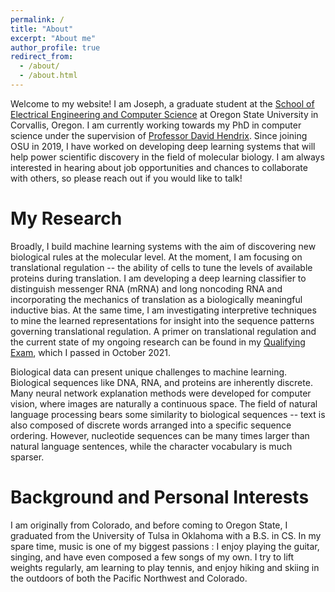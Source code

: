 ```yaml
---
permalink: /
title: "About"
excerpt: "About me"
author_profile: true
redirect_from: 
  - /about/
  - /about.html
---
```


Welcome to my website! I am Joseph, a graduate student at the [School of Electrical Engineering and Computer Science](https://eecs.oregonstate.edu/) at Oregon State University in Corvallis, Oregon. I am currently working towards my PhD in computer science under the supervision of [Professor David Hendrix](http://hendrixlab.cgrb.oregonstate.edu/about.html). Since joining OSU in 2019, I have worked on developing deep learning systems that will help power scientific discovery in the field of molecular biology. I am always interested in hearing about job opportunities and chances to collaborate with others, so please reach out if you would like to talk!

My Research
======
Broadly, I build machine learning systems with the aim of discovering new biological rules at the molecular level. At the moment, I am focusing on translational regulation -- the ability of cells to tune the levels of available proteins during translation. I am developing a deep learning classifier to distinguish messenger RNA (mRNA) and long noncoding RNA and incorporating the mechanics of translation as a biologically meaningful inductive bias. At the same time, I am investigating interpretive techniques to mine the learned representations for insight into the sequence patterns governing translational regulation. A primer on translational regulation and the current state of my ongoing research can be found in my [Qualifying Exam](), which I passed in October 2021. 

Biological data can present unique challenges to machine learning. Biological sequences like DNA, RNA, and proteins are inherently discrete. Many neural network explanation methods were developed for computer vision, where images are naturally a continuous space. The field of natural language processing bears some similarity to biological sequences -- text is also composed of discrete words arranged into a specific sequence ordering. However, nucleotide sequences can be many times larger than natural language sentences, while the character vocabulary is much sparser.

Background and Personal Interests
======
I am originally from Colorado, and before coming to Oregon State, I graduated from the University of Tulsa in Oklahoma with a B.S. in CS. In my spare time, music is one of my biggest passions : I enjoy playing the guitar, singing, and have even composed a few songs of my own. I try to lift weights regularly, am learning to play tennis, and enjoy hiking and skiing in the outdoors of both the Pacific Northwest and Colorado. 

